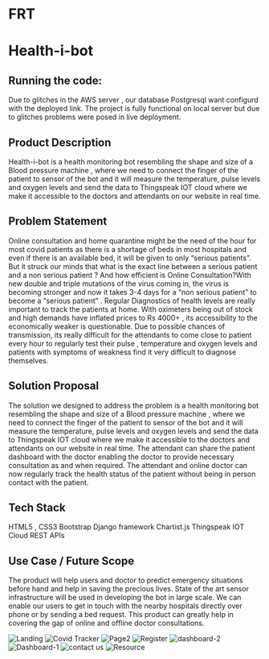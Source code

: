 # FRT
# Health-i-bot


              


## Running the code:
Due to glitches in the AWS server , our database Postgresql want configurd with the deployed link.
The project is fully functional on local server but due to glitches problems were posed in live deployment.


## Product Description
Health-i-bot is a health monitoring bot resembling the shape and size of a Blood pressure machine ,  where we need to connect the finger of the patient to sensor of the bot and it will measure the temperature, pulse levels and oxygen levels and send the data to Thingspeak IOT cloud where we make it accessible to the doctors and attendants on our website in real time.

## Problem Statement
Online consultation and home quarantine might be the need of the hour for most covid patients as there is a shortage of beds in most hospitals and even if there is an available bed, it will be given to only “serious patients”.
But it struck our minds that what is the exact line between a serious patient and a non serious patient ? And how efficient is Online Consultation?With new double and triple mutations of the virus coming in, the virus is becoming stronger and now it takes 3-4 days for a “non serious patient” to become a “serious patient” . 
Regular Diagnostics of health levels are really important to track the patients at home.
With oximeters being out of stock and high demands have inflated prices to Rs 4000+ , its accessibility to the economically weaker is questionable.
Due to possible chances of transmission, its really difficult for the attendants to come close to patient every hour to regularly test their pulse , temperature and oxygen levels and patients with symptoms of weakness find it very difficult to diagnose themselves.

## Solution Proposal
The solution we designed to address the problem is a health monitoring bot resembling the shape and size of a Blood pressure machine ,  where we need to connect the finger of the patient to sensor of the bot and it will measure the temperature, pulse levels and oxygen levels and send the data to Thingspeak IOT cloud where we make it accessible to the doctors and attendants on our website in real time.
The attendant can share the patient dashboard with the doctor enabling the doctor to provide necessary consultation as and when required.
The attendant and online doctor can now regularly track  the health status of the patient without being in person contact with the patient.

## Tech Stack
HTML5 , CSS3
Bootstrap
Django framework
Chartist.js
Thingspeak IOT Cloud
REST APIs

## Use Case / Future Scope
The product will help users and doctor to predict emergency situations before hand and help in saving the precious lives.
State of the art sensor infrastructure will be used in developing the bot in large scale.
We can enable our users to get in touch with the nearby hospitals directly over phone or by sending a bed request.
This product can greatly help in covering the gap of online and offline doctor consultations.

![Landing](https://user-images.githubusercontent.com/72657275/117562395-574df880-b0bc-11eb-9b2a-aeb1e564dae4.png)
![Covid Tracker](https://user-images.githubusercontent.com/72657275/117562397-59b05280-b0bc-11eb-87ac-37e4591a50d0.png)
![Page2](https://user-images.githubusercontent.com/72657275/117562399-5d43d980-b0bc-11eb-8aad-49b293cce41f.png)
![Register](https://user-images.githubusercontent.com/72657275/117562401-5f0d9d00-b0bc-11eb-9f18-389fdab761a6.png)
![dashboard-2](https://user-images.githubusercontent.com/72657275/117562403-62088d80-b0bc-11eb-8f5d-6c3804b68f44.png)
![Dashboard-1](https://user-images.githubusercontent.com/72657275/117562406-646ae780-b0bc-11eb-9cc3-6250bcee6e0f.png)
![contact us](https://user-images.githubusercontent.com/72657275/117562409-6765d800-b0bc-11eb-97e6-9b9d5dd5baa7.png)
![Resource](https://user-images.githubusercontent.com/72657275/117562410-692f9b80-b0bc-11eb-894b-eb49a63b0944.png)
